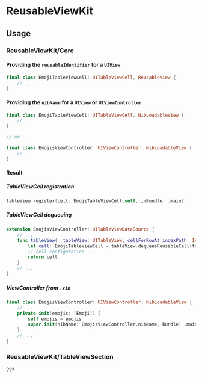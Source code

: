 # ReusableViewKit

## Usage

### ReusableViewKit/Core

#### Providing the `reusableIdentifier` for a `UIView`

```swift
final class EmojiTableViewCell: UITableViewCell, ReusableView {
    // ..
}
```

#### Providing the `nibName` for a `UIView` or `UIViewController`

```swift
final class EmojiTableViewCell: UITableViewCell, NibLoadableView {
    // ..
}

// or ...

final class EmojisViewController: UIViewController, NibLoadableView {
    // ..
}
```

#### Result

##### TableViewCell registration

```swift
tableView.register(cell: EmojiTableViewCell.self, inBundle: .main)
```

##### TableViewCell dequeuing

```swift
extension EmojisViewController: UITableViewDataSource {
    // ...
    func tableView(_ tableView: UITableView, cellForRowAt indexPath: IndexPath) -> UITableViewCell {
        let cell: EmojiTableViewCell = tableView.dequeueReusableCell(forIndexPath: indexPath)
        // cell configuration ...
        return cell
    }
    // ...
}
```

##### ViewController from `.xib`

```swift
final class EmojisViewController: UIViewController, NibLoadableView {
    // ...
    private init(emojis: [Emoji]) {
        self.emojis = emojis
        super.init(nibName: EmojisViewController.nibName, bundle: .main)
    }
    // ...
}
```

### ReusableViewKit/TableViewSection

???
